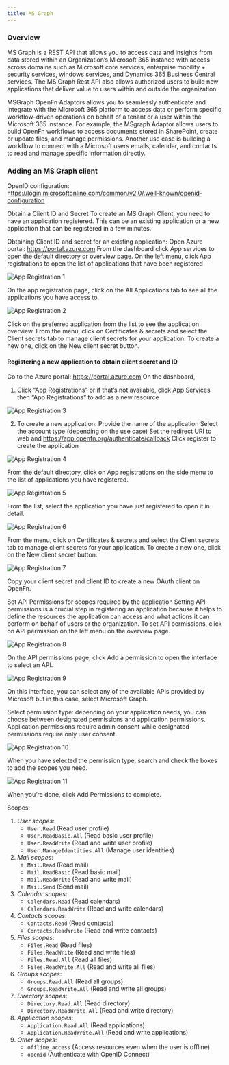 ```yaml
---
title: MS Graph
---
```


### Overview

MS Graph is a REST API that allows you to access data and insights from data stored within an 
Organization’s Microsoft 365 instance with access across domains such as Microsoft core services, 
enterprise mobility + security services, windows services, and Dynamics 365 Business Central services. 
The MS Graph Rest API also allows authorized users to build new applications that deliver value to 
users within and outside the organization. 

MSGraph OpenFn Adaptors allows you to seamlessly authenticate and integrate with the Microsoft 365 
platform to access data or perform specific workflow-driven operations on behalf of a tenant or a 
user within the Microsoft 365 instance.  For example, the MSgraph Adaptor allows users to build 
OpenFn workflows to access documents stored in SharePoint, create or update files, and manage 
permissions. Another use case is building a workflow to connect with a Microsoft users emails, 
calendar, and contacts to read and manage specific information directly.


### Adding an MS Graph client

OpenID configuration:
https://login.microsoftonline.com/common/v2.0/.well-known/openid-configuration

Obtain a Client ID and Secret To create an MS Graph Client, you need to have an
application registered. This can be an existing application or a new application
that can be registered in a few minutes.

Obtaining Client ID and secret for an existing application: Open Azure portal:
https://portal.azure.com From the dashboard click App services to open the
default directory or overview page. On the left menu, click App registrations to
open the list of applications that have been registered

![App Registration 1](/img/app_reg1.png)

On the app registration page, click on the All Applications tab to see all the
applications you have access to.

![App Registration 2](/img/app_reg.png)

Click on the preferred application from the list to see the application
overview. From the menu, click on Certificates & secrets and select the Client
secrets tab to manage client secrets for your application. To create a new one,
click on the New client secret button.

#### Registering a new application to obtain client secret and ID

Go to the Azure portal: https://portal.azure.com On the dashboard,

1. Click “App Registrations” or if that’s not available, click App Services then
   “App Registrations” to add as a new resource

![App Registration 3](/img/app_reg3.png)

2. To create a new application: Provide the name of the application Select the
   account type (depending on the use case) Set the redirect URI to web and
   https://app.openfn.org/authenticate/callback Click register to create the
   application

![App Registration 4](/img/app_reg4.png)

From the default directory, click on App registrations on the side menu to the
list of applications you have registered.

![App Registration 5](/img/app_reg5.png)

From the list, select the application you have just registered to open it in
detail.

![App Registration 6](/img/app_reg6.png)

From the menu, click on Certificates & secrets and select the Client secrets tab
to manage client secrets for your application. To create a new one, click on the
New client secret button.

![App Registration 7](/img/app_reg7.png)

Copy your client secret and client ID to create a new OAuth client on OpenFn.

Set API Permissions for scopes required by the application Setting API
permissions is a crucial step in registering an application because it helps to
define the resources the application can access and what actions it can perform
on behalf of users or the organization. To set API permissions, click on API
permission on the left menu on the overview page.

![App Registration 8](/img/app_reg8.png)

On the API permissions page, click Add a permission to open the interface to
select an API.

![App Registration 9](/img/app_reg9.png)

On this interface, you can select any of the available APIs provided by
Microsoft but in this case, select Microsoft Graph.

Select permission type: depending on your application needs, you can choose
between designated permissions and application permissions. Application
permissions require admin consent while designated permissions require only user
consent.

![App Registration 10](/img/app_reg10.png)

When you have selected the permission type, search and check the boxes to add
the scopes you need.

![App Registration 11](/img/app_reg11.png)

When you’re done, click Add Permissions to complete.

Scopes:

1. _User scopes_:
   - `User.Read` (Read user profile)
   - `User.ReadBasic.All` (Read basic user profile)
   - `User.ReadWrite` (Read and write user profile)
   - `User.ManageIdentities.All` (Manage user identities)
2. _Mail scopes_:
   - `Mail.Read` (Read mail)
   - `Mail.ReadBasic` (Read basic mail)
   - `Mail.ReadWrite` (Read and write mail)
   - `Mail.Send` (Send mail)
3. _Calendar scopes_:
   - `Calendars.Read` (Read calendars)
   - `Calendars.ReadWrite` (Read and write calendars)
4. _Contacts scopes_:
   - `Contacts.Read` (Read contacts)
   - `Contacts.ReadWrite` (Read and write contacts)
5. _Files scopes_:
   - `Files.Read` (Read files)
   - `Files.ReadWrite` (Read and write files)
   - `Files.Read.All` (Read all files)
   - `Files.ReadWrite.All` (Read and write all files)
6. _Groups scopes_:
   - `Groups.Read.All` (Read all groups)
   - `Groups.ReadWrite.All` (Read and write all groups)
7. _Directory scopes_:
   - `Directory.Read.All` (Read directory)
   - `Directory.ReadWrite.All` (Read and write directory)
8. _Application scopes_:
   - `Application.Read.All` (Read applications)
   - `Application.ReadWrite.All` (Read and write applications)
9. _Other scopes_:
   - `offline_access` (Access resources even when the user is offline)
   - `openid` (Authenticate with OpenID Connect)

